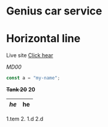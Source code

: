 # Genius car service

# Horizontal line

Live site
[Click hear](https://www.google.com)

_MD00_

```javascript
const a = "my-name";
```

**~~Tank 20~~** **20**

| _he_ | he  |
| ---- | --- |

1.tem 2.
1.d
2.d
